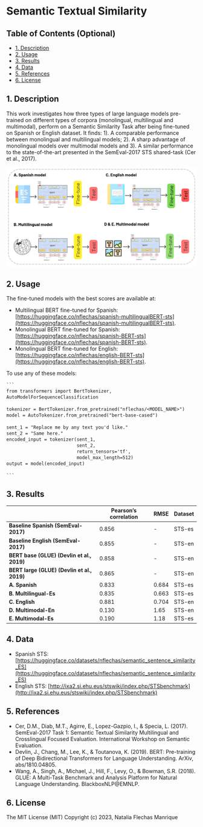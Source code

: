 
# Semantic Textual Similarity

## Table of Contents (Optional)

- [1. Description](#Description)
- [2. Usage](#usage)
- [3. Results](#Results)
- [4. Data](#Data)
- [5. References](#References)
- [6. License](#license)

## 1. Description

This work investigates how three types of large language models pre-trained on different types of corpora (monolingual, multilingual and multimodal), perform on a Semantic Similarity Task after being fine-tuned on Spanish or English dataset. It finds: 1). A comparable performance between monolingual and multilingual models; 2). A sharp advantage of monolingual models over multimodal models and 3). A similar performance to the state-of-the-art presented in the SemEval-2017 STS shared-task (Cer et al., 2017).

![Summary of the fine-tuning experiments](assets/dl.png)


## 2. Usage

The fine-tuned models with the best scores are available at:

 - Multilingual BERT fine-tuned for Spanish: [https://huggingface.co/nflechas/spanish-multilingualBERT-sts](https://huggingface.co/nflechas/spanish-multilingualBERT-sts).
 - Monolingual BERT fine-tuned for Spanish: [https://huggingface.co/nflechas/spanish-BERT-sts](https://huggingface.co/nflechas/spanish-BERT-sts).
 - Monolingual BERT fine-tuned for English: [https://huggingface.co/nflechas/english-BERT-sts](https://huggingface.co/nflechas/english-BERT-sts).

To use any of these models:

    ```
    from transformers import BertTokenizer, AutoModelForSequenceClassification

    tokenizer = BertTokenizer.from_pretrained("nflechas/<MODEL_NAME>")
    model = AutoTokenizer.from_pretrained("bert-base-cased")

    sent_1 = "Replace me by any text you'd like."
    sent_2 = "Same here."
    encoded_input = tokenizer(sent_1, 
                              sent_2, 
                              return_tensors='tf', 
                              model_max_length=512)
    output = model(encoded_input)

    ```
## 3. Results

|                                      | **Pearson’s correlation** | **RMSE** | **Dataset** |
|----------------------------------------------|----------------------------|-----------|-------------|
| **Baseline Spanish (SemEval-2017)**         | 0.856                      | -         | STS-es      |
| **Baseline English (SemEval-2017)**         | 0.855                      | -         | STS-en      |
| **BERT base (GLUE) (Devlin et al., 2019)**  | 0.858                      | -         | STS-en      |
| **BERT large (GLUE) (Devlin et al., 2019)** | 0.865                      | -         | STS-en      |
| **A. Spanish**                              | 0.833                      | 0.684     | STS-es      |
| **B. Multilingual-Es**                          | 0.835                      | 0.663     | STS-es      |
| **C. English**                              | 0.881                      | 0.704     |  STS-en     |
| **D. Multimodal-En**                        | 0.130                      | 1.65      | STS-en      |
| **E. Multimodal-Es**                         | 0.190                      | 1.18      | STS-es      |


## 4. Data

- Spanish STS: [https://huggingface.co/datasets/nflechas/semantic_sentence_similarity_ES](https://huggingface.co/datasets/nflechas/semantic_sentence_similarity_ES)
- English STS: [http://ixa2.si.ehu.eus/stswiki/index.php/STSbenchmark](http://ixa2.si.ehu.eus/stswiki/index.php/STSbenchmark)

## 5. References

- Cer, D.M., Diab, M.T., Agirre, E., Lopez-Gazpio, I., & Specia, L. (2017). SemEval-2017 Task 1: Semantic Textual Similarity Multilingual and Crosslingual Focused Evaluation. International Workshop on Semantic Evaluation.
- Devlin, J., Chang, M., Lee, K., & Toutanova, K. (2019). BERT: Pre-training of Deep Bidirectional Transformers for Language Understanding. ArXiv, abs/1810.04805.
- Wang, A., Singh, A., Michael, J., Hill, F., Levy, O., & Bowman, S.R. (2018). GLUE: A Multi-Task Benchmark and Analysis Platform for Natural Language Understanding. BlackboxNLP@EMNLP.

## 6. License

The MIT License (MIT)
Copyright (c) 2023, Natalia Flechas Manrique
